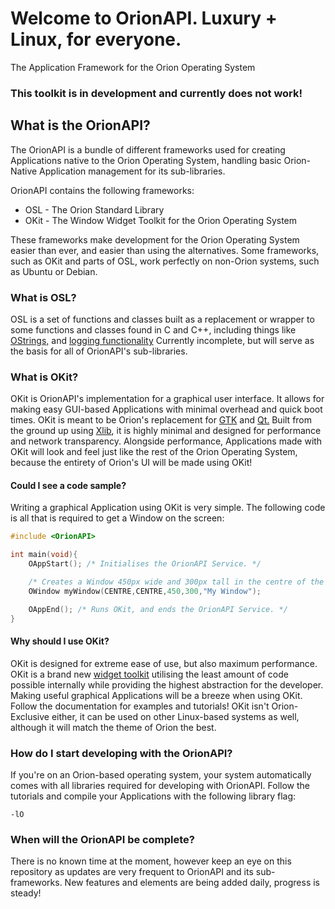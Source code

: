 # Welcome to OrionAPI. Luxury + Linux, for everyone.
The Application Framework for the Orion Operating System
### This toolkit is in development and currently does not work!

## What is the OrionAPI?
The OrionAPI is a bundle of different frameworks used for creating Applications native to the Orion Operating System, handling basic Orion-Native Application management for its sub-libraries.

OrionAPI contains the following frameworks:

* OSL - The Orion Standard Library
* OKit - The Window Widget Toolkit for the Orion Operating System

These frameworks make development for the Orion Operating System easier than ever, and easier than using the alternatives.
Some frameworks, such as OKit and parts of OSL, work perfectly on non-Orion systems, such as Ubuntu or Debian.
### What is OSL?
OSL is a set of functions and classes built as a replacement or wrapper to some functions and classes found in C and C++, including things like [OStrings,](https://github.com/RosettaHS/OrionAPI/blob/main/docs/Class%20Reference/OString.md) and [logging functionality](https://github.com/RosettaHS/OrionAPI/blob/main/docs/Function%20Reference/OLog.md)
Currently incomplete, but will serve as the basis for all of OrionAPI's sub-libraries.
### What is OKit?
OKit is OrionAPI's implementation for a graphical user interface. It allows for making easy GUI-based Applications with minimal overhead and
quick boot times.
OKit is meant to be Orion's replacement for [GTK](https://en.wikipedia.org/wiki/GTK) and [Qt.](https://en.wikipedia.org/wiki/Qt_(toolkit)) Built from the ground up using [Xlib](https://en.wikipedia.org/wiki/Xlib), it is highly minimal and designed for performance and network transparency.
Alongside performance, Applications made with OKit will look and feel just like the rest of the Orion Operating System, because the entirety of Orion's UI will be made using OKit!
#### Could I see a code sample?
Writing a graphical Application using OKit is very simple. The following code is all that is required to get a Window on the screen:
```cpp
#include <OrionAPI>

int main(void){
	OAppStart(); /* Initialises the OrionAPI Service. */

	/* Creates a Window 450px wide and 300px tall in the centre of the screen. */
	OWindow myWindow(CENTRE,CENTRE,450,300,"My Window");

	OAppEnd(); /* Runs OKit, and ends the OrionAPI Service. */
}
```
#### Why should I use OKit?
OKit is designed for extreme ease of use, but also maximum performance. OKit is a brand new [widget toolkit](https://en.wikipedia.org/wiki/Widget_toolkit) utilising the least amount of code possible internally while providing the highest abstraction for the developer.
Making useful graphical Applications will be a breeze when using OKit. Follow the documentation for examples and tutorials!
OKit isn't Orion-Exclusive either, it can be used on other Linux-based systems as well, although it will match the theme of Orion the best.
### How do I start developing with the OrionAPI?
If you're on an Orion-based operating system, your system automatically comes with all libraries required for developing with OrionAPI.
Follow the tutorials and compile your Applications with the following library flag:
```
-lO
```
### When will the OrionAPI be complete?
There is no known time at the moment, however keep an eye on this repository as updates are very frequent to OrionAPI and its sub-frameworks.
New features and elements are being added daily, progress is steady!